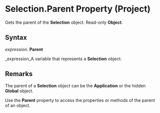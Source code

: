 
# Selection.Parent Property (Project)

Gets the parent of the  **Selection** object. Read-only **Object**.


## Syntax

 _expression_. **Parent**

 _expression_A variable that represents a  **Selection** object.


## Remarks

The parent of a  **Selection** object can be the **Application** or the hidden **Global** object.

Use the  **Parent** property to access the properties or methods of the parent of an object.

